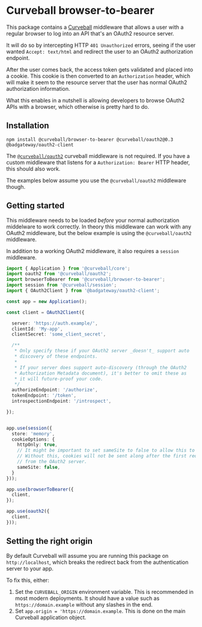 Curveball browser-to-bearer
===========================

This package contains a [Curveball][1] middleware that allows a user with a
regular browser to log into an API that's an OAuth2 resource server.

It will do so by intercepting HTTP `401 Unauthorized` errors, seeing if the
user wanted `Accept: text/html` and redirect the user to an OAuth2
authorization endpoint.

After the user comes back, the access token gets validated and placed into a
cookie. This cookie is then converted to an `Authorization` header, which
will make it seem to the resource server that the user has normal OAuth2
authorization information.

What this enables in a nutshell is allowing developers to browse OAuth2 APIs
with a browser, which otherwise is pretty hard to do.


Installation
------------

    npm install @curveball/browser-to-bearer @curveball/oauth2@0.3 @badgateway/oauth2-client

The [`@curveball/oauth2`][2] curveball middleware is not required. If you have a
custom middleware that listens for a `Authorization: Bearer` HTTP header, this
should also work.

The examples below assume you use the `@curveball/oauth2` middleware though.

Getting started
---------------

This middleware needs to be loaded *before* your normal authorization
middelware to work correctly. In theory this middleware can work with any
OAuth2 middleware, but the below example is using the `@curveball/oauth2`
middleware.

In addition to a working OAuth2 middleware, it also requires a `session`
middleware.

```typescript
import { Application } from '@curveball/core';
import oauth2 from '@curveball/oauth2';
import browserToBearer from '@curveball/browser-to-bearer';
import session from '@curveball/session';
import { OAuth2Client } from '@badgateway/oauth2-client';

const app = new Application();

const client = OAuth2Client({

  server: 'https://auth.example/',
  clientId: 'My-app',
  clientSecret: 'some_client_secret',

  /**
   * Only specify these if your OAuth2 server _doesn't_ support auto
   * discovery of these endpoints.
   *
   * If your server does support auto-discovery (through the OAuth2
   * Authorization Metadata document), it's better to omit these as
   * it will future-proof your code.
   */
  authorizeEndpoint: '/authorize',
  tokenEndpoint: '/token',
  introspectionEndpoint: '/introspect',

});


app.use(session({
  store: 'memory',
  cookieOptions: {
    httpOnly: true,
    // It might be important to set sameSite to false to allow this to work.
    // Without this, cookies will not be sent along after the first redirect
    // from the OAuth2 server.
    sameSite: false,
  }
}));

app.use(browserToBearer({
  client,
});

app.use(oauth2({
  client,
}));
```


Setting the right origin
------------------------

By default Curveball will assume you are running this package on
`http://localhost`, which breaks the redirect back from the authentication
server to your app.

To fix this, either:

1. Set the `CURVEBALL_ORIGIN` environment variable. This is recommended in
   most modern deployments. It should have a value such as
   `https://domain.example` without any slashes in the end.
2. Set `app.origin = 'https://domain.example`. This is done on the main
   Curveball application object.

[1]: https://github.com/curveball/core
[2]: https://github.com/curveball/oauth2
